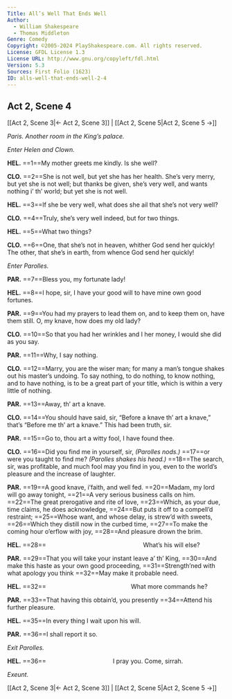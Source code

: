 ```yaml
---
Title: All’s Well That Ends Well
Author: 
  - William Shakespeare
  - Thomas Middleton
Genre: Comedy
Copyright: ©2005-2024 PlayShakespeare.com. All rights reserved.
License: GFDL License 1.3
License URL: http://www.gnu.org/copyleft/fdl.html
Version: 5.3
Sources: First Folio (1623)
ID: alls-well-that-ends-well-2-4
---
```


## Act 2, Scene 4
[[Act 2, Scene 3|← Act 2, Scene 3]] | [[Act 2, Scene 5|Act 2, Scene 5 →]]

*Paris. Another room in the King’s palace.*

*Enter Helen and Clown.*

**HEL.**
==1==My mother greets me kindly. Is she well?

**CLO.**
==2==She is not well, but yet she has her health. She’s very merry, but yet she is not well; but thanks be given, she’s very well, and wants nothing i’ th’ world; but yet she is not well.

**HEL.**
==3==If she be very well, what does she ail that she’s not very well?

**CLO.**
==4==Truly, she’s very well indeed, but for two things.

**HEL.**
==5==What two things?

**CLO.**
==6==One, that she’s not in heaven, whither God send her quickly! The other, that she’s in earth, from whence God send her quickly!

*Enter Parolles.*

**PAR.**
==7==Bless you, my fortunate lady!

**HEL.**
==8==I hope, sir, I have your good will to have mine own good fortunes.

**PAR.**
==9==You had my prayers to lead them on, and to keep them on, have them still. O, my knave, how does my old lady?

**CLO.**
==10==So that you had her wrinkles and I her money, I would she did as you say.

**PAR.**
==11==Why, I say nothing.

**CLO.**
==12==Marry, you are the wiser man; for many a man’s tongue shakes out his master’s undoing. To say nothing, to do nothing, to know nothing, and to have nothing, is to be a great part of your title, which is within a very little of nothing.

**PAR.**
==13==Away, th’ art a knave.

**CLO.**
==14==You should have said, sir, “Before a knave th’ art a knave,” that’s “Before me th’ art a knave.” This had been truth, sir.

**PAR.**
==15==Go to, thou art a witty fool, I have found thee.

**CLO.**
==16==Did you find me in yourself, sir,
*(Parolles nods.)*
==17==or were you taught to find me?
*(Parolles shakes his head.)*
==18==The search, sir, was profitable, and much fool may you find in you, even to the world’s pleasure and the increase of laughter.

**PAR.**
==19==A good knave, i’faith, and well fed.
==20==Madam, my lord will go away tonight,
==21==A very serious business calls on him.
==22==The great prerogative and rite of love,
==23==Which, as your due, time claims, he does acknowledge,
==24==But puts it off to a compell’d restraint;
==25==Whose want, and whose delay, is strew’d with sweets,
==26==Which they distill now in the curbed time,
==27==To make the coming hour o’erflow with joy,
==28==And pleasure drown the brim.

**HEL.**
==28==                What’s his will else?

**PAR.**
==29==That you will take your instant leave a’ th’ King,
==30==And make this haste as your own good proceeding,
==31==Strength’ned with what apology you think
==32==May make it probable need.

**HEL.**
==32==              What more commands he?

**PAR.**
==33==That having this obtain’d, you presently
==34==Attend his further pleasure.

**HEL.**
==35==In every thing I wait upon his will.

**PAR.**
==36==I shall report it so.

*Exit Parolles.*

**HEL.**
==36==           I pray you. Come, sirrah.

*Exeunt.*

[[Act 2, Scene 3|← Act 2, Scene 3]] | [[Act 2, Scene 5|Act 2, Scene 5 →]]